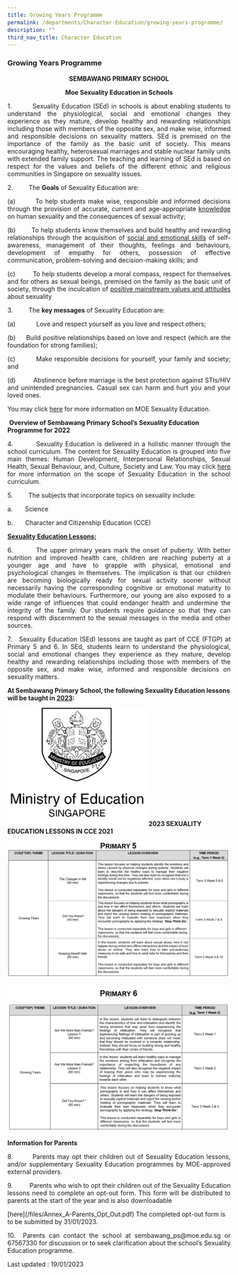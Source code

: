 ```yaml
---
title: Growing Years Programme
permalink: /departments/Character-Education/growing-years-programme/
description: ""
third_nav_title: Character Education
---
```

### Growing Years Programme

<p align="center"><b>SEMBAWANG PRIMARY SCHOOL</b></p>

<p align="center"><b>Moe Sexuality Education in Schools</b></p>

         

<p align = "justify">1.         Sexuality Education (SEd) in schools is about enabling students to understand the physiological, social and emotional changes they experience as they mature, develop healthy and rewarding relationships including those with members of the opposite sex, and make wise, informed and responsible decisions on sexuality matters. SEd is premised on the importance of the family as the basic unit of society. This means encouraging healthy, heterosexual marriages and stable nuclear family units with extended family support. The teaching and learning of SEd is based on respect for the values and beliefs of the different ethnic and religious communities in Singapore on sexuality issues.</p>

2.                  The **Goals** of Sexuality Education are:

<p align = "justify">(a)        To help students make wise, responsible and informed decisions through the provision of accurate, current and age-appropriate <u>knowledge</u> on human sexuality and the consequences of sexual activity;</p>

<p align = "justify">(b)        To help students know themselves and build healthy and rewarding relationships through the acquisition of <u>social and emotional skills</u> of self-awareness, management of their thoughts, feelings and behaviours, development of empathy for others, possession of effective communication, problem-solving and decision-making skills; and</p>

<p align = "justify">(c)         To help students develop a moral compass, respect for themselves and for others as sexual beings, premised on the family as the basic unit of society, through the inculcation of <u>positive mainstream values and attitudes</u> about sexuality</p>

3.         The <b>key messages</b> of Sexuality Education are: 

<p align = "justify">(a)            Love and respect yourself as you love and respect others;</P>

<p align = "justify">(b)     Build positive relationships based on love and respect (which are the foundation for strong families);</P>

<p align = "justify">(c)         Make responsible decisions for yourself, your family and society; and</P>

<p align = "justify">(d)         Abstinence before marriage is the best protection against STIs/HIV and unintended pregnancies. Casual sex can harm and hurt you and your loved ones.</P>

You may click [here](https://go.gov.sg/moe-sexuality-education) for more information on MOE Sexuality Education.

 **Overview of Sembawang Primary School’s Sexuality Education Programme for 2022**

<p align = "justify">4.         Sexuality Education is delivered in a holistic manner through the school curriculum. The content for Sexuality Education is grouped into five main themes: Human Development, Interpersonal Relationships, Sexual Health, Sexual Behaviour, and, Culture, Society and Law. You may click <a href = "https://go.gov.sg/moe-sexuality-education-scope">here</a>
for more information on the scope of Sexuality Education in the school curriculum.</P>

<p align = "justify">5.         The subjects that incorporate topics on sexuality include:</P>

a.       Science

b.       Character and Citizenship Education (CCE)

 <b><u>Sexuality Education Lessons:</u></b> 

<p align = "justify">6.         The upper primary years mark the onset of puberty. With better nutrition and improved health care, children are reaching puberty at a younger age and have to grapple with physical, emotional and psychological changes in themselves. The implication is that our children are becoming biologically ready for sexual activity sooner without necessarily having the corresponding cognitive or emotional maturity to modulate their behaviours. Furthermore, our young are also exposed to a wide range of influences that could endanger health and undermine the integrity of the family. Our students require guidance so that they can respond with discernment to the sexual messages in the media and other sources. </P>

  

<p align = "justify">7.      Sexuality Education (SEd) lessons are taught as part of CCE (FTGP) at Primary 5 and 6. In SEd, students learn to understand the physiological, social and emotional changes they experience as they mature, develop healthy and rewarding relationships including those with members of the opposite sex, and make wise, informed and responsible decisions on sexuality matters. </P>

<b>At Sembawang Primary School, the following Sexuality Education lessons will be taught in <u>2023</u>:</b>


![](/images/MOE%20Logo%20Black%20and%20White.jpg)
<b>2023 SEXUALITY EDUCATION LESSONS IN CCE 2021 </b>

![](/images/P5%20Table.png)


![](/images/P6%20Table.png)


**Information for Parents**

<p align = "justify">8.        Parents may opt their children out of Sexuality Education lessons, and/or supplementary Sexuality Education programmes by MOE-approved external providers.</P>

<p align = "justify">9.         Parents who wish to opt their children out of the Sexuality Education lessons need to complete an opt-out form. This form will be distributed to parents at the start of the year and is also downloadable </p>[here](/files/Annex_A-Parents_Opt_Out.pdf)
	The completed opt-out form is to be submitted by 31/01/2023.</P>

<p align = "justify">10.  Parents can contact the school at sembawang_ps@moe.edu.sg or 67567330  for discussion or to seek clarification about the school’s Sexuality Education programme.</P>


Last updated : 19/01/2023